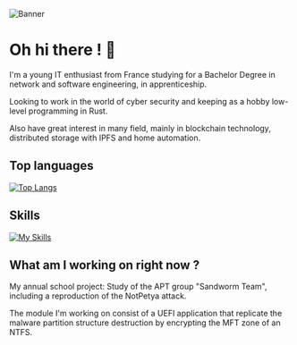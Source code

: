 ![Banner](https://github.com/sven-eliasen/sven-eliasen/blob/main/personal-banner3.png)
# Oh hi there ! 👋

I'm a young IT enthusiast from France studying for a Bachelor Degree in network and software engineering, in apprenticeship.

Looking to work in the world of cyber security and keeping as a hobby low-level programming in Rust. 

Also have great interest in many field, mainly in blockchain technology, distributed storage with IPFS and home automation.

## Top languages
[![Top Langs](https://github-readme-stats.vercel.app/api/top-langs/?username=sven-eliasen)](https://github.com/anuraghazra/github-readme-stats)

## Skills
[![My Skills](https://skillicons.dev/icons?i=rust,py,c,php,html,css,js,git,mysql,docker)](https://skillicons.dev)

## What am I working on right now ?

My annual school project: Study of the APT group "Sandworm Team", including a reproduction of the NotPetya attack.

The module I'm working on consist of a UEFI application that replicate the malware partition structure destruction
by encrypting the MFT zone of an NTFS.
